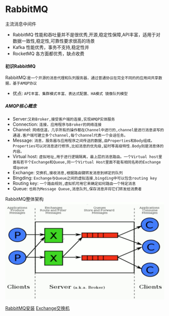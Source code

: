 RabbitMQ
========

主流消息中间件
* RabbitMQ 性能和吞吐量并不是很优秀,开源,稳定性保障,API丰富，适用于对数据一致性,稳定性,可靠性要求很高的场景
* Kafka 性能优秀，事务不支持,稳定性并
* RocketMQ 各方面都优秀，缺点收费

#### 初识RabbitMQ
RabbitMQ:``是一个开源的消息代理和队列服务器，通过普通协议在完全不同的的应用间共享数据，基于AMQP协议 ``
* 优点: ``API丰富、集群模式丰富、表达式配置、HA模式
镜像队列模型``

##### AMQP核心概念
* Server:`又称Broker,接受客户端的连接,实现AMQP实体服务`
* Connection: `连接，应用程序与Broker的网络连接`
* Channel: `网络信道，几乎所有的操作都在Channel中进行的,channel是进行消息读写的通道.客户端可建立多个channel,每个channel代表一个会话任务。`
* Message: `消息，服务器与应用程序之间传送的数据,由Properties和Body组成。Properties可以对消息进行修饰,比如消息的优先级,延时等高级特性.Body则是消息体的内容。`
* Virtual host: `虚拟地址,用于进行逻辑隔离，最上层的消息路由。一个Virtual host里面有若干个Exchange和Queue,同一个Virtual Host里面不能有相同名称的Exchange或queue`
* Exchange: `交换机,接收消息,根据路由键转发消息到绑定的队列`
* Bingding: `Exchange与Queue之间的虚拟连接,bingding中可以包含routing key`
* Routing key: `一个路由规则,虚拟机可用它来确定如何路由一个特定消息`
* Queue: `也称为Message Queue,消息队列,保存消息并将它们转发给消费者`

RabbitMQ整体架构
![frame](./source/frame.png)

[RabbitMQ安装](./document/install.md)
[Exchange交换机](./document/exchange.md)